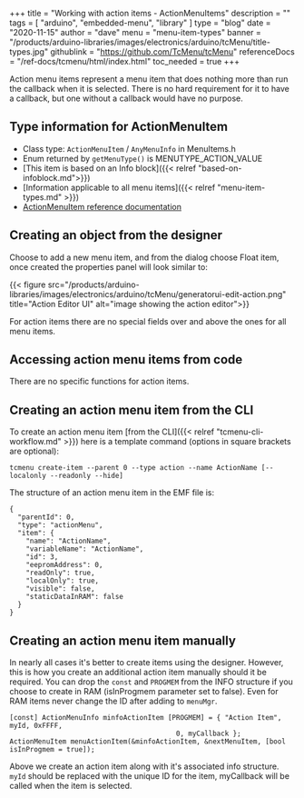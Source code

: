 +++
title = "Working with action items - ActionMenuItems"
description = ""
tags = [ "arduino", "embedded-menu", "library" ]
type = "blog"
date = "2020-11-15"
author =  "dave"
menu = "menu-item-types"
banner = "/products/arduino-libraries/images/electronics/arduino/tcMenu/title-types.jpg"
githublink = "https://github.com/TcMenu/tcMenu"
referenceDocs = "/ref-docs/tcmenu/html/index.html"
toc_needed = true
+++

Action menu items represent a menu item that does nothing more than run the callback when it is selected. There is no hard requirement for it to have a callback, but one without a callback would have no purpose.
 
## Type information for ActionMenuItem

* Class type: `ActionMenuItem` / `AnyMenuInfo` in MenuItems.h
* Enum returned by `getMenuType()` is MENUTYPE_ACTION_VALUE
* [This item is based on an Info block]({{< relref "based-on-infoblock.md">}})
* [Information applicable to all menu items]({{< relref "menu-item-types.md" >}})
* [ActionMenuItem reference documentation](https://www.thecoderscorner.com/ref-docs/tcmenu/html/class_action_menu_item.html) 

## Creating an object from the designer

Choose to add a new menu item, and from the dialog choose Float item, once created the properties panel will look similar to:

{{< figure src="/products/arduino-libraries/images/electronics/arduino/tcMenu/generatorui-edit-action.png" title="Action Editor UI" alt="image showing the action editor">}}

For action items there are no special fields over and above the ones for all menu items.

## Accessing action menu items from code

There are no specific functions for action items.

## Creating an action menu item from the CLI

To create an action menu item [from the CLI]({{< relref "tcmenu-cli-workflow.md" >}}) here is a template command (options in square brackets are optional):

    tcmenu create-item --parent 0 --type action --name ActionName [--localonly --readonly --hide]

The structure of an action menu item in the EMF file is:

    {
      "parentId": 0,
      "type": "actionMenu",
      "item": {
        "name": "ActionName",
        "variableName": "ActionName",
        "id": 3,
        "eepromAddress": 0,
        "readOnly": true,
        "localOnly": true,
        "visible": false,
        "staticDataInRAM": false
      }
    }

## Creating an action menu item manually

In nearly all cases it's better to create items using the designer. However, this is how you create an additional action item manually should it be required. You can drop the `const` and `PROGMEM` from the INFO structure if you choose to create in RAM (isInProgmem parameter set to false). Even for RAM items never change the ID after adding to `menuMgr`.

    [const] ActionMenuInfo minfoActionItem [PROGMEM] = { "Action Item", myId, 0xFFFF,
                                             0, myCallback };
    ActionMenuItem menuActionItem(&minfoActionItem, &nextMenuItem, [bool isInProgmem = true]);

Above we create an action item along with it's associated info structure. `myId` should be replaced with the unique ID for the item, myCallback will be called when the item is selected.

